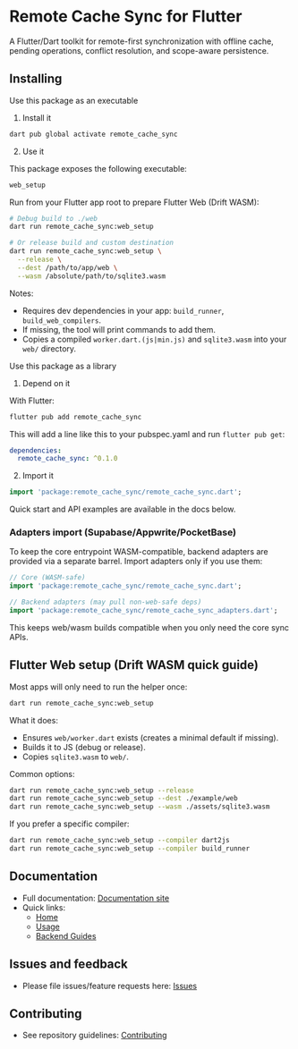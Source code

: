 # Remote Cache Sync for Flutter

A Flutter/Dart toolkit for remote-first synchronization with offline cache, pending operations, conflict resolution, and scope-aware persistence.

## Installing

Use this package as an executable

1) Install it

```bash
dart pub global activate remote_cache_sync
```

2) Use it

This package exposes the following executable:

```bash
web_setup
```

Run from your Flutter app root to prepare Flutter Web (Drift WASM):

```bash
# Debug build to ./web
dart run remote_cache_sync:web_setup

# Or release build and custom destination
dart run remote_cache_sync:web_setup \
  --release \
  --dest /path/to/app/web \
  --wasm /absolute/path/to/sqlite3.wasm
```

Notes:
- Requires dev dependencies in your app: `build_runner`, `build_web_compilers`.
- If missing, the tool will print commands to add them.
- Copies a compiled `worker.dart.(js|min.js)` and `sqlite3.wasm` into your `web/` directory.

Use this package as a library

1) Depend on it

With Flutter:

```bash
flutter pub add remote_cache_sync
```

This will add a line like this to your pubspec.yaml and run `flutter pub get`:

```yaml
dependencies:
  remote_cache_sync: ^0.1.0
```

2) Import it

```dart
import 'package:remote_cache_sync/remote_cache_sync.dart';
```

Quick start and API examples are available in the docs below.

### Adapters import (Supabase/Appwrite/PocketBase)

To keep the core entrypoint WASM-compatible, backend adapters are provided via a separate barrel. Import adapters only if you use them:

```dart
// Core (WASM-safe)
import 'package:remote_cache_sync/remote_cache_sync.dart';

// Backend adapters (may pull non-web-safe deps)
import 'package:remote_cache_sync/remote_cache_sync_adapters.dart';
```

This keeps web/wasm builds compatible when you only need the core sync APIs.

## Flutter Web setup (Drift WASM quick guide)

Most apps will only need to run the helper once:

```bash
dart run remote_cache_sync:web_setup
```

What it does:
- Ensures `web/worker.dart` exists (creates a minimal default if missing).
- Builds it to JS (debug or release).
- Copies `sqlite3.wasm` to `web/`.

Common options:

```bash
dart run remote_cache_sync:web_setup --release
dart run remote_cache_sync:web_setup --dest ./example/web
dart run remote_cache_sync:web_setup --wasm ./assets/sqlite3.wasm
```

If you prefer a specific compiler:

```bash
dart run remote_cache_sync:web_setup --compiler dart2js
dart run remote_cache_sync:web_setup --compiler build_runner
```

## Documentation
- Full documentation: [Documentation site][docs-site]
- Quick links:
  - [Home][docs-home]
  - [Usage][docs-usage]
  - [Backend Guides][docs-guides]

## Issues and feedback
- Please file issues/feature requests here: [Issues](https://github.com/topmoveright/remote_cache_sync/issues)

## Contributing
- See repository guidelines: [Contributing](https://github.com/topmoveright/remote_cache_sync)

[docs-site]: https://topmoveright.github.io/remote_cache_sync/
[docs-home]: https://topmoveright.github.io/remote_cache_sync/#/
[docs-usage]: https://topmoveright.github.io/remote_cache_sync/#/usage/interfaces
[docs-guides]: https://topmoveright.github.io/remote_cache_sync/#/backend_guides/
